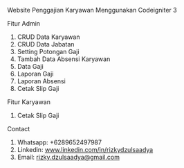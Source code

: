 Website Penggajian Karyawan Menggunakan Codeigniter 3

Fitur Admin
1. CRUD Data Karyawan
2. CRUD Data Jabatan
3. Setting Potongan Gaji
4. Tambah Data Absensi Karyawan
5. Data Gaji
6. Laporan Gaji
7. Laporan Absensi
8. Cetak Slip Gaji

Fitur Karyawan
1. Cetak Slip Gaji

Contact
1. Whatsapp: +6289652497987
2. Linkedin: www.linkedin.com/in/rizkydzulsaadya
3. Email: rizky.dzulsaadya@gmail.com


